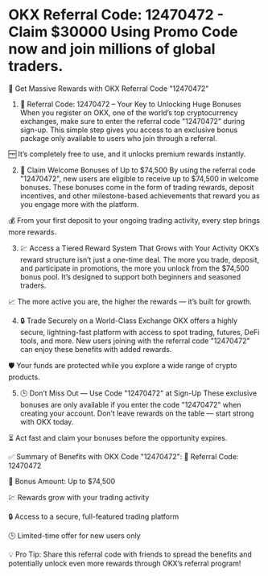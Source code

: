# OKX Referral Code: 12470472 - Claim $30000 Using Promo Code now and join millions of global traders.
🎉 Get Massive Rewards with OKX Referral Code "12470472"
1. 🧾 Referral Code: 12470472 – Your Key to Unlocking Huge Bonuses
When you register on OKX, one of the world’s top cryptocurrency exchanges, make sure to enter the referral code "12470472" during sign-up. This simple step gives you access to an exclusive bonus package only available to users who join through a referral.

🆓 It’s completely free to use, and it unlocks premium rewards instantly.

2. 🎁 Claim Welcome Bonuses of Up to $74,500
By using the referral code "12470472", new users are eligible to receive up to $74,500 in welcome bonuses. These bonuses come in the form of trading rewards, deposit incentives, and other milestone-based achievements that reward you as you engage more with the platform.

💰 From your first deposit to your ongoing trading activity, every step brings more rewards.

3. 💹 Access a Tiered Reward System That Grows with Your Activity
OKX’s reward structure isn’t just a one-time deal. The more you trade, deposit, and participate in promotions, the more you unlock from the $74,500 bonus pool. It’s designed to support both beginners and seasoned traders.

📈 The more active you are, the higher the rewards — it’s built for growth.

4. 🔒 Trade Securely on a World-Class Exchange
OKX offers a highly secure, lightning-fast platform with access to spot trading, futures, DeFi tools, and more. New users joining with the referral code "12470472" can enjoy these benefits with added rewards.

🛡️ Your funds are protected while you explore a wide range of crypto products.

5. 🕒 Don’t Miss Out — Use Code "12470472" at Sign-Up
These exclusive bonuses are only available if you enter the code "12470472" when creating your account. Don’t leave rewards on the table — start strong with OKX today.

⏳ Act fast and claim your bonuses before the opportunity expires.

✅ Summary of Benefits with OKX Code "12470472":
🧾 Referral Code: 12470472

🎁 Bonus Amount: Up to $74,500

💹 Rewards grow with your trading activity

🔒 Access to a secure, full-featured trading platform

🕒 Limited-time offer for new users only

💡 Pro Tip: Share this referral code with friends to spread the benefits and potentially unlock even more rewards through OKX’s referral program!
